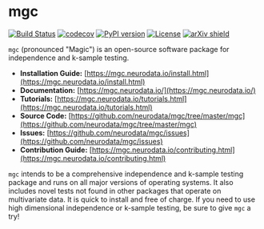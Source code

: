 # mgc

[![Build Status](https://travis-ci.org/neurodata/mgc.svg?branch=master)](https://travis-ci.org/neurodata/mgc)
[![codecov](https://codecov.io/gh/neurodata/mgc/branch/master/graph/badge.svg)](https://codecov.io/gh/neurodata/mgc)
[![PyPI version](https://img.shields.io/pypi/v/mgc.svg)](https://pypi.org/project/mgc/)
[![License](https://img.shields.io/github/license/neurodata/mgc)](https://mgc.neurodata.io/license.html)
[![arXiv shield](https://img.shields.io/badge/arXiv-1907.02088-red.svg?style=flat)](https://arxiv.org/abs/1907.02088)

`mgc` (pronounced "Magic") is an open-source software package for independence and k-sample testing.

- **Installation Guide:** [https://mgc.neurodata.io/install.html](https://mgc.neurodata.io/install.html)
- **Documentation:** [https://mgc.neurodata.io/](https://mgc.neurodata.io/)
- **Tutorials:** [https://mgc.neurodata.io/tutorials.html](https://mgc.neurodata.io/tutorials.html)
- **Source Code:** [https://github.com/neurodata/mgc/tree/master/mgc](https://github.com/neurodata/mgc/tree/master/mgc)
- **Issues:** [https://github.com/neurodata/mgc/issues](https://github.com/neurodata/mgc/issues)
- **Contribution Guide:** [https://mgc.neurodata.io/contributing.html](https://mgc.neurodata.io/contributing.html)

`mgc` intends to be a comprehensive independence and k-sample testing package and runs on all major versions of operating systems. It also includes novel tests not found in other packages that operate on multivariate data. It is quick to install and free of charge. If you need to use high dimensional independence or k-sample testing, be sure to give `mgc` a try!
